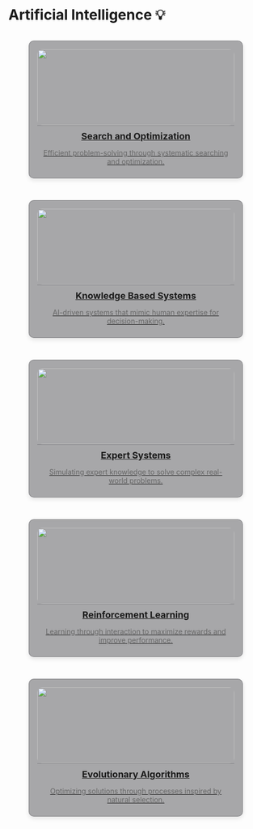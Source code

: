 # Artificial Intelligence 💡

<div style="display: grid; grid-template-columns: repeat(auto-fit, minmax(300px, 1fr)); gap: 15px;">

<!-- Search and Optimization -->
<figure style="padding: 1rem 1rem 0 1rem; background-color: rgba(39, 39, 43, 0.4); border: 1px solid rgba(76, 76, 82, 0.4); border-radius: 10px; box-shadow: 0 4px 8px rgba(0, 0, 0, 0.1); overflow: hidden; transition: transform 0.2s; display: flex; flex-direction: column; align-items: center;">
  <a href="search-and-optimization/" style="width: 100%; display: block;">
    <img src="https://bs-uploads.toptal.io/blackfish-uploads/components/open_graph_image/8958295/og_image/optimized/0901-Genetic_Algorithms-Search_and_Optimization_by_Natural_Selection_Dan_Social-c593a24c34612eaba65058efa44e7980.png" alt="" style="width: 100%; height: 150px; object-fit: cover; border-radius: 10px;" />
    <figcaption style="padding: 10px; text-align: center; border-top: 1px solid rgba(76, 76, 82, 0.4); border-radius: 0 0 10px 10px;">
      <h3 style="margin: 0; font-size: 18px;">Search and Optimization</h3>
      <p style="font-size: 14px; color: #666;">Efficient problem-solving through systematic searching and optimization.</p>
    </figcaption>
  </a>
</figure>

<!-- Knowledge Based Systems -->
<figure style="padding: 1rem 1rem 0 1rem; background-color: rgba(39, 39, 43, 0.4); border: 1px solid rgba(76, 76, 82, 0.4); border-radius: 10px; box-shadow: 0 4px 8px rgba(0, 0, 0, 0.1); overflow: hidden; transition: transform 0.2s; display: flex; flex-direction: column; align-items: center;">
  <a href="knowledge-based-systems/" style="width: 100%; display: block;">
    <img src="https://i.pinimg.com/originals/c4/eb/af/c4ebaf51aae392be929a687f02e2d624.png" alt="" style="width: 100%; height: 150px; object-fit: cover; border-radius: 10px;" />
    <figcaption style="padding: 10px; text-align: center; border-top: 1px solid rgba(76, 76, 82, 0.4); border-radius: 0 0 10px 10px;">
      <h3 style="margin: 0; font-size: 18px;">Knowledge Based Systems</h3>
      <p style="font-size: 14px; color: #666;">AI-driven systems that mimic human expertise for decision-making.</p>
    </figcaption>
  </a>
</figure>

<!-- Expert Systems -->
<figure style="padding: 1rem 1rem 0 1rem; background-color: rgba(39, 39, 43, 0.4); border: 1px solid rgba(76, 76, 82, 0.4); border-radius: 10px; box-shadow: 0 4px 8px rgba(0, 0, 0, 0.1); overflow: hidden; transition: transform 0.2s; display: flex; flex-direction: column; align-items: center;">
  <a href="expert-systems/" style="width: 100%; display: block;">
    <img src="https://boxofnotes.com/wp-content/uploads/2022/11/Expert-System-in-Artificial-Intelligence.jpg" alt="" style="width: 100%; height: 150px; object-fit: cover; border-radius: 10px;" />
    <figcaption style="padding: 10px; text-align: center; border-top: 1px solid rgba(76, 76, 82, 0.4); border-radius: 0 0 10px 10px;">
      <h3 style="margin: 0; font-size: 18px;">Expert Systems</h3>
      <p style="font-size: 14px; color: #666;">Simulating expert knowledge to solve complex real-world problems.</p>
    </figcaption>
  </a>
</figure>

<!-- Reinforcement Learning -->
<figure style="padding: 1rem 1rem 0 1rem; background-color: rgba(39, 39, 43, 0.4); border: 1px solid rgba(76, 76, 82, 0.4); border-radius: 10px; box-shadow: 0 4px 8px rgba(0, 0, 0, 0.1); overflow: hidden; transition: transform 0.2s; display: flex; flex-direction: column; align-items: center;">
  <a href="reinforcement-learning/" style="width: 100%; display: block;">
    <img src="https://assets.everspringpartners.com/dims4/default/4d0fcfa/2147483647/strip/true/crop/1588x500+0+0/resize/800x252!/quality/90/?url=http%3A%2F%2Feverspring-brightspot.s3.us-east-1.amazonaws.com%2F56%2F37%2F6cb40b5a465182ec3380b26f2b6c%2Fscu-leavey-all-blog-2022-9reallifeexamplesreinforcementlearning-headerimage.jpg" alt="" style="width: 100%; height: 150px; object-fit: cover; border-radius: 10px;" />
    <figcaption style="padding: 10px; text-align: center; border-top: 1px solid rgba(76, 76, 82, 0.4); border-radius: 0 0 10px 10px;">
      <h3 style="margin: 0; font-size: 18px;">Reinforcement Learning</h3>
      <p style="font-size: 14px; color: #666;">Learning through interaction to maximize rewards and improve performance.</p>
    </figcaption>
  </a>
</figure>

<!-- Evolutionary Algorithms -->
<figure style="padding: 1rem 1rem 0 1rem; background-color: rgba(39, 39, 43, 0.4); border: 1px solid rgba(76, 76, 82, 0.4); border-radius: 10px; box-shadow: 0 4px 8px rgba(0, 0, 0, 0.1); overflow: hidden; transition: transform 0.2s; display: flex; flex-direction: column; align-items: center;">
  <a href="evolutionary-algorithms/" style="width: 100%; display: block;">
    <img src="https://img.freepik.com/free-vector/vector-abstract-colorful-big-data-point-plot-visualization-futuristic-background-design_1217-2444.jpg" alt="" style="width: 100%; height: 150px; object-fit: cover; border-radius: 10px;" />
    <figcaption style="padding: 10px; text-align: center; border-top: 1px solid rgba(76, 76, 82, 0.4); border-radius: 0 0 10px 10px;">
      <h3 style="margin: 0; font-size: 18px;">Evolutionary Algorithms</h3>
      <p style="font-size: 14px; color: #666;">Optimizing solutions through processes inspired by natural selection.</p>
    </figcaption>
  </a>
</figure>

</div>
